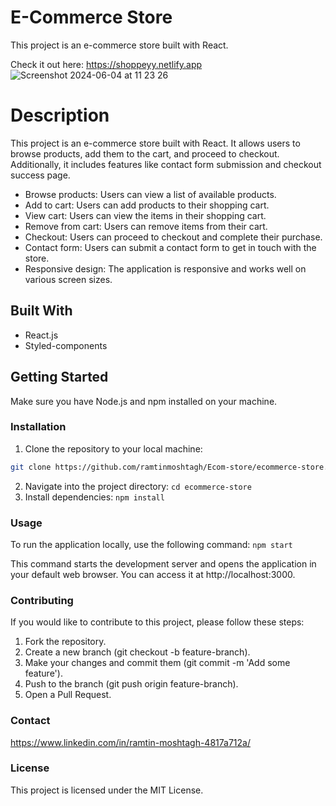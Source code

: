# E-Commerce Store

This project is an e-commerce store built with React.

Check it out here: https://shoppeyy.netlify.app
![Screenshot 2024-06-04 at 11 23 26](https://github.com/RamtinMoshtagh/Ecom-store/assets/95631899/e632b5b1-575b-404c-b686-8ecfd0b19e8e)

# Description
This project is an e-commerce store built with React. It allows users to browse products, add them to the cart, and proceed to checkout. Additionally, it includes features like contact form submission and checkout success page.

- Browse products: Users can view a list of available products.
- Add to cart: Users can add products to their shopping cart.
- View cart: Users can view the items in their shopping cart.
- Remove from cart: Users can remove items from their cart.
- Checkout: Users can proceed to checkout and complete their purchase.
- Contact form: Users can submit a contact form to get in touch with the store.
- Responsive design: The application is responsive and works well on various screen sizes.

## Built With
- React.js
- Styled-components

## Getting Started
Make sure you have Node.js and npm installed on your machine.

### Installation
1. Clone the repository to your local machine:
```bash
git clone https://github.com/ramtinmoshtagh/Ecom-store/ecommerce-store.git
```
2. Navigate into the project directory:
`cd ecommerce-store`
3. Install dependencies:
`npm install`

### Usage
To run the application locally, use the following command:
`npm start`

This command starts the development server and opens the application in your default web browser. You can access it at http://localhost:3000.

### Contributing

If you would like to contribute to this project, please follow these steps:
1. Fork the repository.
2. Create a new branch (git checkout -b feature-branch).
3. Make your changes and commit them (git commit -m 'Add some feature').
4. Push to the branch (git push origin feature-branch).
5. Open a Pull Request. 
### Contact

https://www.linkedin.com/in/ramtin-moshtagh-4817a712a/

### License

This project is licensed under the MIT License.

